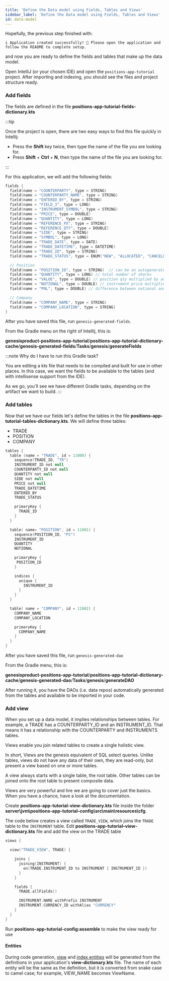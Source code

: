```yaml
---
title: 'Define the Data model using Fields, Tables and Views'
sidebar_label: 'Define the Data model using Fields, Tables and Views'
id: data-model
---
```


Hopefully, the previous step finished with:

```
i Application created successfully! 🎉 Please open the application and follow the README to complete setup.
```

and now you are ready to define the fields and tables that make up the data model. 

Open IntelliJ (or your chosen IDE) and open the `positions-app-tutorial` project. After importing and indexing, you should see the files and project structure ready.

### Add fields
The fields are defined in the file **positions-app-tutorial-fields-dictionary.kts**

:::tip

Once the project is open, there are two easy ways to find this file quickly in Intellij:

- Press the **Shift** key twice, then type the name of the file you are looking for.
- Press **Shift** + **Ctrl** + **N**, then type the name of the file you are looking for.

:::

For this application, we will add the following fields:

```kotlin
fields {
  field(name = "COUNTERPARTY", type = STRING)
  field(name = "COUNTERPARTY_NAME", type = STRING)
  field(name = "ENTERED_BY", type = STRING)
  field(name = "FIELD_3", type = LONG)
  field(name = "INSTRUMENT_SYMBOL", type = STRING)
  field(name = "PRICE", type = DOUBLE)
  field(name = "QUANTITY", type = LONG)
  field(name = "REFERENCE_PX", type = STRING)
  field(name = "REFERENCE_QTY", type = DOUBLE)
  field(name = "SIDE", type = STRING)
  field(name = "SYMBOL", type = LONG)
  field(name = "TRADE_DATE", type = DATE)
  field(name = "TRADE_DATETIME", type = DATETIME)
  field(name = "TRADE_ID", type = STRING)
  field(name = "TRADE_STATUS", type = ENUM("NEW", "ALLOCATED", "CANCELLED", default = "NEW"))

  // Position
  field(name = "POSITION_ID", type = STRING)  // can be an autogenerated sequence, so declare it as such)
  field(name = "QUANTITY", type = LONG) // total number of shares
  field(name = "VALUE", type = DOUBLE) // position qty multiplied by avg trade price
  field(name = "NOTIONAL", type = DOUBLE) // instrument price multiplied by quantity
  field(name = "PNL", type = DOUBLE) // difference between notional and current market price

  // Company
  field(name = "COMPANY_NAME", type = STRING)
  field(name = "COMPANY_LOCATION", type = STRING)
}
```

After you have saved this file, run `genesis-generated-fields`.

From the Gradle menu on the right of Intellij, this is:

 **genesisproduct-positions-app-tutorial**/**positions-app-tutorial-dictionary-cache**/**genesis-generated-fields**/**Tasks**/**genesis**/**generateFields**

:::note Why do I have to run this Gradle task?

You are editing a kts file that needs to be compiled and built for use in other places. In this case, we want the fields to be available to the tables (and with intellisense support from the IDE).

As we go, you'll see we have different Gradle tasks, depending on the artifact we want to build.
:::

### Add tables
Now that we have our fields let's define the tables in the file **positions-app-tutorial-tables-dictionary.kts**.
We will define three tables:
- TRADE
- POSITION
- COMPANY

```kotlin
tables {
  table (name = "TRADE", id = 11000) {
    sequence(TRADE_ID, "TR")
    INSTRUMENT_ID not null
    COUNTERPARTY_ID not null
    QUANTITY not null
    SIDE not null
    PRICE not null
    TRADE_DATETIME
    ENTERED_BY
    TRADE_STATUS

    primaryKey {
      TRADE_ID
    }
  }

  table( name= "POSITION", id = 11001) {
    sequence(POSITION_ID, "PS")
    INSTRUMENT_ID
    QUANTITY
    NOTIONAL

    primaryKey {
     POSITION_ID
    }

    indices {
      unique {
        INSTRUMENT_ID
      }
    }
  }

  table( name = "COMPANY", id = 11002) {
    COMPANY_NAME
    COMPANY_LOCATION

    primaryKey {
      COMPANY_NAME
    }
  }
}
```

After you have saved this file, run `genesis-generated-dao`

From the Gradle menu, this is:

**genesisproduct-positions-app-tutorial**/**positions-app-tutorial-dictionary-cache**/**genesis-generated-dao**/**Tasks**/**genesis**/**generateDAO**

After running it, you have the DAOs (i.e. data repos) automatically generated from the tables and available to be imported in your code.

### Add view

When you set up a data model, it implies relationships between tables. For example, a TRADE has a COUNTERPARTY_ID and an INSTRUMENT_ID. That means it has a relationship with the COUNTERPARTY and INSTRUMENTS tables.

Views enable you join related tables to create a single holistic view.

In short, Views are the genesis equivalent of SQL select queries. Unlike tables, views do not have any data of their own, they are read-only, but present a view based on one or more tables. 

A view always starts with a single table, the root table. Other tables can be joined onto the root table to present composite data. 

Views are very powerful and hre we are going to cover just the basics. When you have a chance, have a look at the documentation.

Create **positions-app-tutorial-view-dictionary.kts** file inside the folder **server\jvm\positions-app-tutorial-config\src\main\resources\cfg**.

The code below creates a view called `TRADE_VIEW`, which joins the `TRADE` table to the `INSTRUMENT` table. Edit **positions-app-tutorial–view-dictionary.kts** file and add the view on the TRADE table​

```kotlin
views {

  view("TRADE_VIEW", TRADE) {

    joins {
      joining(INSTRUMENT) {
        on(TRADE.INSTRUMENT_ID to INSTRUMENT { INSTRUMENT_ID })
      }
    }

    fields {
      TRADE.allFields()

      INSTRUMENT.NAME withPrefix INSTRUMENT
      INSTRUMENT.CURRENCY_ID withAlias "CURRENCY"
    }
  }
}
```

Run **positions-app-tutorial-config:assemble** to make the view ready for use

#### Entities

During code generation, [view](/reference/developer/api/database/how-to/data-types/views/) and [index entities](/reference/developer/api/database/how-to/data-types/indices/) will be generated from the definitions in your application's **view-dictionary.kts** file. The name of each entity will be the same as the definition, but it is converted from snake case to camel case; for example, VIEW_NAME becomes ViewName.
